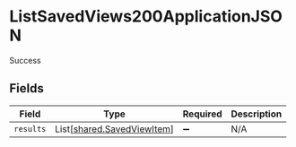 # ListSavedViews200ApplicationJSON

Success


## Fields

| Field                                                              | Type                                                               | Required                                                           | Description                                                        |
| ------------------------------------------------------------------ | ------------------------------------------------------------------ | ------------------------------------------------------------------ | ------------------------------------------------------------------ |
| `results`                                                          | List[[shared.SavedViewItem](../../models/shared/savedviewitem.md)] | :heavy_minus_sign:                                                 | N/A                                                                |